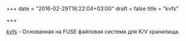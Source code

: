 +++
date = "2016-02-29T16:22:04+03:00"
draft = false
title = "kvfs"

+++

<p><a href="https://github.com/cpuguy83/kvfs">kvfs</a>&nbsp;- Основанная на&nbsp;FUSE файловая система для K/V хранилища.</p>

